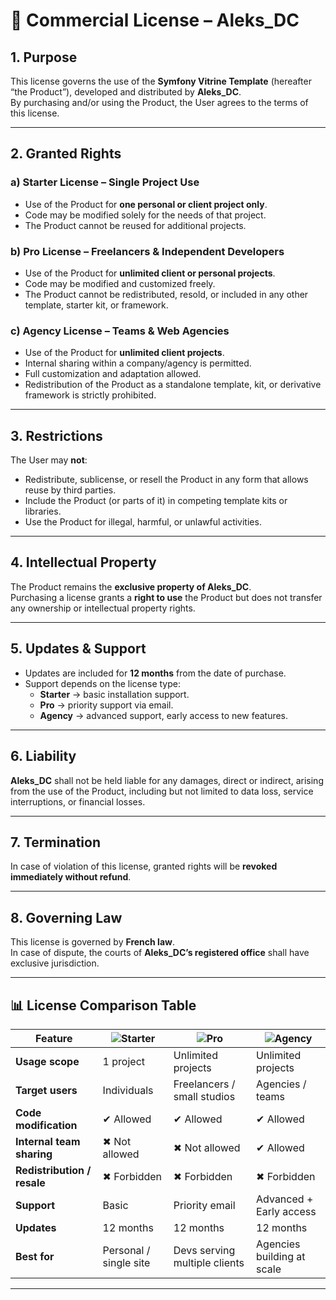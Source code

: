 # 📄 Commercial License – Aleks_DC

## 1. Purpose
This license governs the use of the **Symfony Vitrine Template** (hereafter “the Product”), developed and distributed by **Aleks_DC**.  
By purchasing and/or using the Product, the User agrees to the terms of this license.

---

## 2. Granted Rights

### a) Starter License – Single Project Use
- Use of the Product for **one personal or client project only**.
- Code may be modified solely for the needs of that project.
- The Product cannot be reused for additional projects.

### b) Pro License – Freelancers & Independent Developers
- Use of the Product for **unlimited client or personal projects**.
- Code may be modified and customized freely.
- The Product cannot be redistributed, resold, or included in any other template, starter kit, or framework.

### c) Agency License – Teams & Web Agencies
- Use of the Product for **unlimited client projects**.
- Internal sharing within a company/agency is permitted.
- Full customization and adaptation allowed.
- Redistribution of the Product as a standalone template, kit, or derivative framework is strictly prohibited.

---

## 3. Restrictions
The User may **not**:
- Redistribute, sublicense, or resell the Product in any form that allows reuse by third parties.
- Include the Product (or parts of it) in competing template kits or libraries.
- Use the Product for illegal, harmful, or unlawful activities.

---

## 4. Intellectual Property
The Product remains the **exclusive property of Aleks_DC**.  
Purchasing a license grants a **right to use** the Product but does not transfer any ownership or intellectual property rights.

---

## 5. Updates & Support
- Updates are included for **12 months** from the date of purchase.
- Support depends on the license type:
    - **Starter** → basic installation support.
    - **Pro** → priority support via email.
    - **Agency** → advanced support, early access to new features.

---

## 6. Liability
**Aleks_DC** shall not be held liable for any damages, direct or indirect, arising from the use of the Product, including but not limited to data loss, service interruptions, or financial losses.

---

## 7. Termination
In case of violation of this license, granted rights will be **revoked immediately without refund**.

---

## 8. Governing Law
This license is governed by **French law**.  
In case of dispute, the courts of **Aleks_DC’s registered office** shall have exclusive jurisdiction.

---

## 📊 License Comparison Table

| Feature                     | ![Starter](https://img.shields.io/badge/Starter-green.svg) | ![Pro](https://img.shields.io/badge/Pro-orange.svg) | ![Agency](https://img.shields.io/badge/Agency-purple.svg) |
|-----------------------------|------------------------------------------------------------|-----------------------------------------------------|----------------------------------------------------------|
| **Usage scope**             | 1 project   | Unlimited projects | Unlimited projects |
| **Target users**            | Individuals | Freelancers / small studios | Agencies / teams |
| **Code modification**       | ✔ Allowed   | ✔ Allowed | ✔ Allowed |
| **Internal team sharing**   | ✖ Not allowed | ✖ Not allowed | ✔ Allowed |
| **Redistribution / resale** | ✖ Forbidden | ✖ Forbidden | ✖ Forbidden |
| **Support**                 | Basic       | Priority email | Advanced + Early access |
| **Updates**                 | 12 months   | 12 months | 12 months |
| **Best for**                | Personal / single site | Devs serving multiple clients | Agencies building at scale |


---
